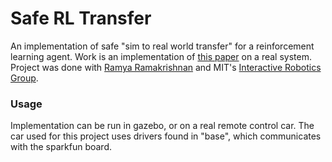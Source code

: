 # Safe RL Transfer

An implementation of safe "sim to real world transfer" for a reinforcement learning agent. Work is an implementation of [this paper](http://interactive.mit.edu/sites/default/files/documents/Ramakrishnan_AAAI_2019.pdf) on a real system. Project was done with [Ramya Ramakrishnan](https://people.csail.mit.edu/ramyaram/) and MIT's [Interactive Robotics Group](https://interactive.mit.edu/).

### Usage

Implementation can be run in gazebo, or on a real remote control car. The car used for this project uses drivers found in "base", which communicates with the sparkfun board. 
